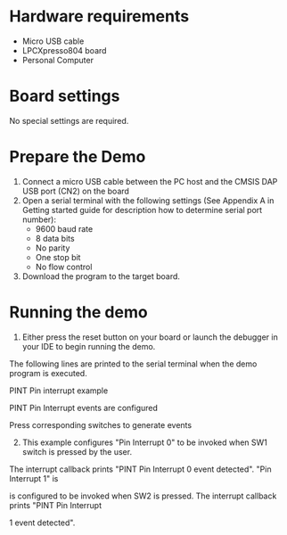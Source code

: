 Hardware requirements
=====================
- Micro USB cable
- LPCXpresso804 board
- Personal Computer

Board settings
==============
No special settings are required.

Prepare the Demo
================
1.  Connect a micro USB cable between the PC host and the CMSIS DAP USB port (CN2) on the board
2.  Open a serial terminal with the following settings (See Appendix A in Getting started guide for description how to determine serial port number):
    - 9600 baud rate
    - 8 data bits
    - No parity
    - One stop bit
    - No flow control
3.  Download the program to the target board.

Running the demo
================
1.  Either press the reset button on your board or launch the debugger in your IDE to begin running the demo.

The following lines are printed to the serial terminal when the demo program is executed.

PINT Pin interrupt example

PINT Pin Interrupt events are configured

Press corresponding switches to generate events

2.  This example configures "Pin Interrupt 0" to be invoked when SW1 switch is pressed by the user.

The interrupt callback prints "PINT Pin Interrupt 0 event detected". "Pin Interrupt 1" is
   
is configured to be invoked when SW2 is pressed. The interrupt callback prints "PINT Pin Interrupt 
   
1 event detected".
